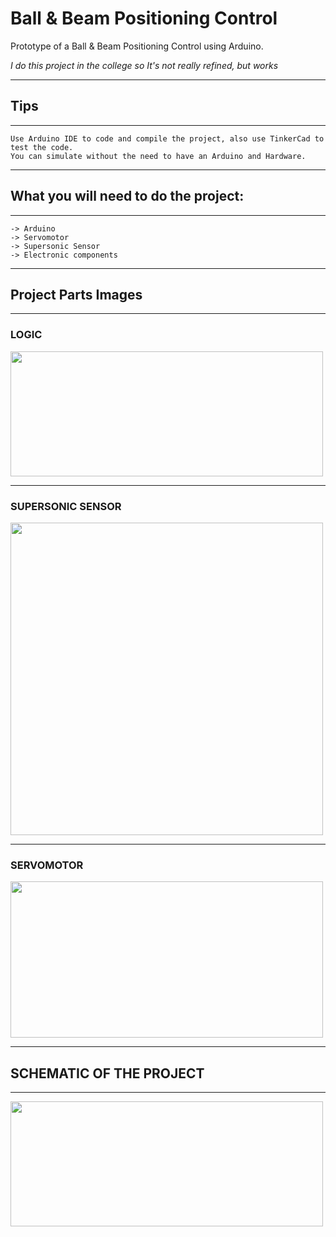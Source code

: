 # Ball & Beam Positioning Control

Prototype of a Ball & Beam Positioning Control using Arduino.

*I do this project in the college so It's not really refined, but works*

---
## Tips
---
    Use Arduino IDE to code and compile the project, also use TinkerCad to test the code.
    You can simulate without the need to have an Arduino and Hardware.
---

## What you will need to do the project:

---
    -> Arduino
    -> Servomotor
    -> Supersonic Sensor
    -> Electronic components

---

## Project Parts Images

---
### LOGIC

<div id="PIC-Image" align="left">
    <img height="200" width="500" src="https://4.bp.blogspot.com/-N7wb2gNTVGc/U7S5LnSPonI/AAAAAAAAAC4/r9ctCv8C2L0/s1600/control+loop.png">
</div>

---

### SUPERSONIC SENSOR

<div id="SENSOR-Image" align="left">
    <img height="500" width="500" src="https://images-na.ssl-images-amazon.com/images/I/61R309L-paL._SL1100_.jpg">
</div>

---

### SERVOMOTOR

<div id="LCD-Image" align="left">
    <img height="250" width="500" src="https://galuhratna.alza.web.id/blog/wp-content/uploads/2020/12/Servo1-768x400.png">
</div>

---

## SCHEMATIC OF THE PROJECT
---

<div id="SCHEMATIC-Image" align="left">
    <img height="200" width="500" src="https://cdn.discordapp.com/attachments/936646713345720400/938130199806099486/Screenshot.png">
</div>